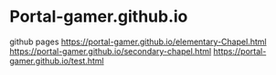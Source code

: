# Portal-gamer.github.io
github pages
https://portal-gamer.github.io/elementary-Chapel.html
https://portal-gamer.github.io/secondary-chapel.html
https://portal-gamer.github.io/test.html
